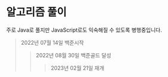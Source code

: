 # 알고리즘 풀이
주로 Java로 풀지만 JavaScript로도 익숙해질 수 있도록 병행중입니다.

> 2022년 07월 14일 백준시작
>> 2022년 08월 30일 백준골드 달성
>>> 2023년 02월 21일 재개


